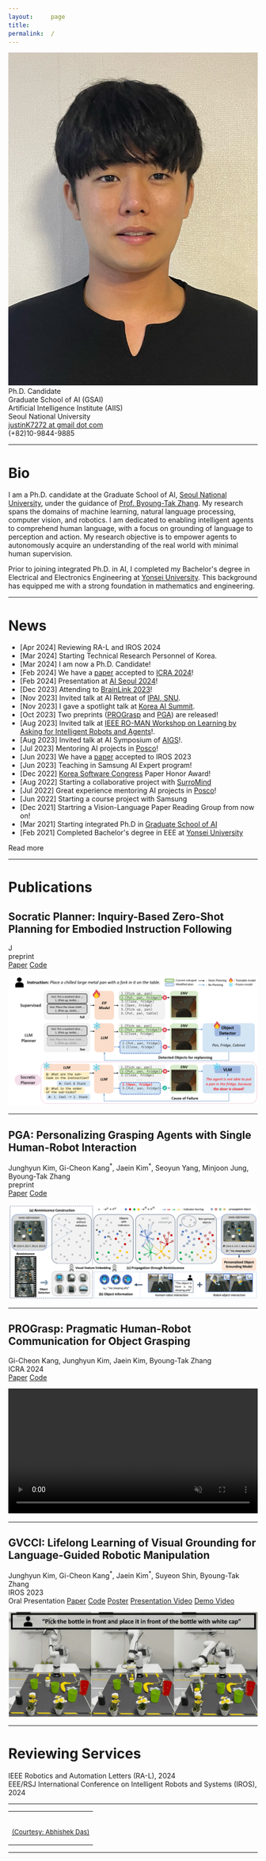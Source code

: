 ```yaml
---
layout:     page
title:
permalink:  /
---
```


<div class="row">
    <div class="col-sm-6 col-xs-12">
        <img src="/img/profile.jpg" class="profile">
    </div>
    <div class="col-sm-6 col-xs-12" style="margin-bottom: 0;">
        Ph.D. Candidate<br>
        Graduate School of AI (GSAI)<br>
        Artificial Intelligence Institute (AIIS)<br>
        Seoul National University<br>
        <a target="_blank" href="mailto:justinK7272@gmail.com">justinK7272 at gmail dot com</a><br>
        (+82)10-9844-9885
    </div>
</div>
<hr>

<a name="/bio"></a>

# Bio

I am a Ph.D. candidate at the Graduate School of AI, [Seoul National University][1], under the guidance of [Prof. Byoung-Tak Zhang][3]. 
My research spans the domains of machine learning, natural language processing, computer vision, and robotics. 
I am dedicated to enabling intelligent agents to comprehend human language, with a focus on grounding of language to perception and action. 
My research objective is to empower agents to autonomously acquire an understanding of the real world with minimal human supervision.

Prior to joining integrated Ph.D. in AI, I completed my Bachelor's degree in Electrical and Electronics Engineering at [Yonsei University][5]. 
This background has equipped me with a strong foundation in mathematics and engineering.


---

<a name="/news"></a>

# News

- [Apr 2024] Reviewing RA-L and IROS 2024
- [Mar 2024] Starting Technical Research Personnel of Korea.
- [Mar 2024] I am now a Ph.D. Candidate!
- [Feb 2024] We have a <a href="https://arxiv.org/abs/2309.07759">paper</a> accepted to <a href="https://2024.ieee-icra.org/">ICRA 2024</a>!
- [Feb 2024] Presentation at <a href="https://aiseoul2024.com/M4tXQVBtS51702910283544WPIahdxu8?language=ko">AI Seoul 2024</a>! 
- [Dec 2023] Attending to <a href="https://sites.google.com/g.skku.edu/brainlink2023/home?authuser=0">BrainLink 2023</a>!
- [Nov 2023] Invited talk at AI Retreat of <a href="https://gsai.snu.ac.kr/">IPAI, SNU</a>.
- [Nov 2023] I gave a spotlight talk at <a href="https://aisummit2023.kr/page/spotlightsession">Korea AI Summit</a>.
- [Oct 2023] Two preprints (<a href="https://arxiv.org/abs/2309.07759">PROGrasp</a> and <a href="https://arxiv.org/abs/2310.12547">PGA</a>) are released! 
- [Aug 2023] Invited talk at <a href="https://la4ira.github.io/index.html">IEEE RO-MAN Workshop on Learning by Asking for Intelligent Robots and Agents</a>!.
- [Aug 2023] Invited talk at AI Symposium of <a href="https://aigs.kr/default/">AIGS</a>!.
- [Jul 2023] Mentoring AI projects in <a href="https://www.posco.co.kr/homepage/docs/eng7/jsp/s91a0000001i.jsp">Posco</a>!
- [Jun 2023] We have a <a href="https://arxiv.org/abs/2307.05963">paper</a> accepted to IROS 2023
- [Jun 2023] Teaching in Samsung AI Expert program!
- [Dec 2022] <a href="https://www.kiise.or.kr/academyEng/main/getContent.faEng?content_no=1&MENU_ID=010100">Korea Software Congress</a> Paper Honor Award!
- [Aug 2022] Starting a collaborative project with <a href="https://www.surromind.ai/">SurroMind</a>
- [Jul 2022] Great experience mentoring AI projects in <a href="https://www.posco.co.kr/homepage/docs/eng7/jsp/s91a0000001i.jsp">Posco</a>!
- [Jun 2022] Starting a course project with Samsung
- [Dec 2021] Startring a Vision-Language Paper Reading Group from now on!
- [Mar 2021] Starting integrated Ph.D in <a href="https://gsai.snu.ac.kr/">Graduate School of AI</a>
- [Feb 2021] Completed Bachelor's degree in EEE at [Yonsei University][5]

<div id="read-more-button">
    <a nohref>Read more</a>
</div>

<hr>


<a name="/publications"></a>

# Publications

<a name="/socratic"></a>
<h2 class="pubt">Socratic Planner: Inquiry-Based Zero-Shot Planning for Embodied Instruction Following</h2>
<p class="pubd">
    <span class="authors">J</span><br>
    <span class="conf">preprint</span><br>
    <span class="links">
        <a target="_blank" href="">Paper</a>
        <a target="_blank" href="">Code</a>
    </span>
</p>
<img src="/img/Socratic_overview_figure.png">
<hr>

<a name="/pga"></a>
<h2 class="pubt">PGA: Personalizing Grasping Agents with Single Human-Robot Interaction</h2>
<p class="pubd">
    <span class="authors"><span class="u">Junghyun Kim</span>, Gi-Cheon Kang<sup>*</sup>, Jaein Kim<sup>*</sup>, Seoyun Yang, Minjoon Jung, Byoung-Tak Zhang</span><br>
    <span class="conf">preprint</span><br>
    <span class="links">
        <a target="_blank" href="https://arxiv.org/abs/2310.12547">Paper</a>
        <a target="_blank" href="https://github.com/JHKim-snu/PGA">Code</a>
    </span>
</p>
<img src="/img/pga_overview.png">
<hr>

<a name="prograsp"></a>
<h2 class="pubt">PROGrasp: Pragmatic Human-Robot Communication for Object Grasping</h2>
<p class="pubd">
    <span class="authors">Gi-Cheon Kang, <span class="u">Junghyun Kim</span>, Jaein Kim, Byoung-Tak Zhang</span><br>
    <span class="conf">ICRA 2024</span><br>
    <span class="links">
        <a target="_blank" href="https://arxiv.org/abs/2309.07759">Paper</a>
        <a target="_blank" href="https://github.com/gicheonkang/prograsp">Code</a>
    </span>
</p>
<video playsinline autoplay muted loop style="width: 100%" class="webby">
    <source src="/img/prograsp_overview.mp4" type="video/mp4"></source>
</video>
<hr>

<a name="/gvcci"></a>
<h2 class="pubt">GVCCI: Lifelong Learning of Visual Grounding for Language-Guided Robotic Manipulation</h2>
<p class="pubd">
    <span class="authors"><span class="u">Junghyun Kim</span>, Gi-Cheon Kang<sup>*</sup>, Jaein Kim<sup>*</sup>, Suyeon Shin, Byoung-Tak Zhang</span><br>
    <span class="conf">IROS 2023</span><br>
    <span class="conf">Oral Presentation</span>
    <span class="links">
        <a target="_blank" href="https://arxiv.org/abs/2307.05963">Paper</a>
        <a target="_blank" href="https://github.com/JHKim-snu/GVCCI">Code</a>
        <a target="_blank" href="https://drive.google.com/file/d/1QO_ElVKPAxTQo6-pmuHihGgp23WkyBjp/view?usp=sharing">Poster</a>
        <a target="_blank" href="https://drive.google.com/file/d/1PeWlImlTqXNKS1N0li2fO9xptHlozCVq/view?usp=sharing">Presentation Video</a>
        <a target="_blank" href="https://drive.google.com/file/d/1DfGMTGrifpXlsp_0Y2XbxmNR4VDlRM1u/view?usp=sharing">Demo Video</a>
    </span>
</p>
<img src="/img/gvcci_overview.png">
<hr>


<a name="/reviewing"></a>

# Reviewing Services

<div class="talkt">
    IEEE Robotics and Automation Letters (RA-L), 2024
</div>

<div class="talkt">
    EEE/RSJ International Conference on Intelligent Robots and Systems (IROS), 2024
</div>
  
<hr>





<table width="100%" align="center" border="0" cellspacing="0" cellpadding="20">
    <tr>
      <td>
        <br>
        <p align="right"><font size="2">
          <a href="https://abhishekdas.com/">(Courtesy: Abhishek Das)</a>
          <!-- <a href="http://www.cs.berkeley.edu/~barron/"> this website</a> -->
          </font>
        </p>
      </td>
    </tr>

</table>

<script src="/js/jquery.min.js"></script>
<script type="text/javascript">
    $('ul:gt(0) li:gt(12)').hide();
    $('#read-more-button > a').click(function() {
        $('ul:gt(0) li:gt(12)').show();
        $('#read-more-button').hide();
    });
</script>

---

[1]: http://en.snu.ac.kr
[2]: https://aiis.snu.ac.kr/eng/
[3]: https://bi.snu.ac.kr/~btzhang/
[5]: https://www.yonsei.ac.kr/en_sc/
[gvcci]: https://arxiv.org/abs/2307.05963
[prograsp]: https://arxiv.org/abs/2309.07759
